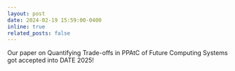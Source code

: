 ```yaml
---
layout: post
date: 2024-02-19 15:59:00-0400
inline: true
related_posts: false
---
```

Our paper on Quantifying Trade-offs in PPAtC of Future Computing Systems got accepted into DATE 2025!
